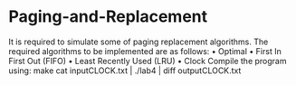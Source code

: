 # Paging-and-Replacement
It is required to simulate some of paging replacement algorithms. The required algorithms to
be implemented are as follows:
• Optimal
• First In First Out (FIFO)
• Least Recently Used (LRU)
• Clock
Compile the program using: 
make
cat inputCLOCK.txt | ./lab4 | diff outputCLOCK.txt
